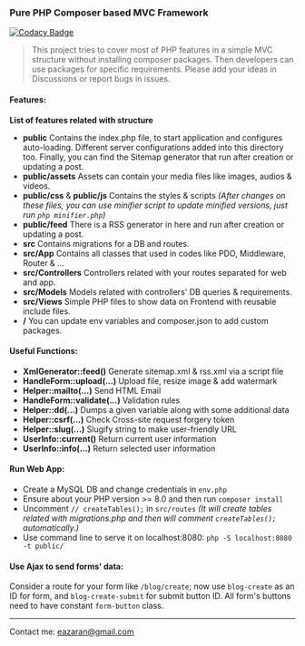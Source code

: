 ### Pure PHP Composer based MVC Framework

[![Codacy Badge](https://api.codacy.com/project/badge/Grade/9b13bf034af64123821121d191acfaff)](https://app.codacy.com/manual/eazaran/php-mvc?utm_source=github.com&utm_medium=referral&utm_content=iazaran/php-mvc&utm_campaign=Badge_Grade_Dashboard)

> This project tries to cover most of PHP features in a simple MVC structure without installing composer packages. Then developers can use packages for specific requirements. Please add your ideas in Discussions or report bugs in issues.

#### Features:
**List of features related with structure**
- **public**
Contains the index.php file, to start application and configures auto-loading. Different server configurations added into this directory too. Finally, you can find the Sitemap generator that run after creation or updating a post.
- **public/assets**
Assets can contain your media files like images, audios & videos.
- **public/css** & **public/js**
Contains the styles & scripts _(After changes on these files, you can use minifier script to update minified versions, just run `php minifier.php`)_
- **public/feed**
There is a RSS generator in here and run after creation or updating a post.
- **src**
Contains migrations for a DB and routes.
- **src/App**
Contains all classes that used in codes like PDO, Middleware, Router & ...
- **src/Controllers**
Controllers related with your routes separated for web and app.
- **src/Models**
Models related with controllers' DB queries & requirements.
- **src/Views**
Simple PHP files to show data on Frontend with reusable include files.
- **/**
You can update env variables and composer.json to add custom packages.

#### Useful Functions:
- **XmlGenerator::feed()**
Generate sitemap.xml & rss.xml via a script file
- **HandleForm::upload(...)**
Upload file, resize image & add watermark
- **Helper::mailto(...)**
Send HTML Email
- **HandleForm::validate(...)**
Validation rules
- **Helper::dd(...)**
Dumps a given variable along with some additional data
- **Helper::csrf(...)**
Check Cross-site request forgery token
- **Helper::slug(...)**
Slugify string to make user-friendly URL
- **UserInfo::current()**
Return current user information
- **UserInfo::info(...)**
Return selected user information

#### Run Web App:
- Create a MySQL DB and change credentials in `env.php`
- Ensure about your PHP version >= 8.0 and then run `composer install`
- Uncomment `// createTables();` in `src/routes` _(It will create tables related with migrations.php and then will comment `createTables();` automatically.)_
- Use command line to serve it on localhost:8080: `php -S localhost:8080 -t public/`

#### Use Ajax to send forms' data:
Consider a route for your form like `/blog/create`; now use `blog-create` as an ID for form, and `blog-create-submit` for submit button ID. All form's buttons need to have constant `form-button` class.

------------

Contact me: [eazaran@gmail.com](mailto:eazaran@gmail.com "eazaran@gmail.com")
